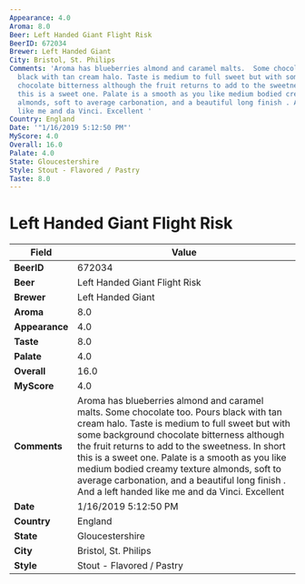 ```yaml
---
Appearance: 4.0
Aroma: 8.0
Beer: Left Handed Giant Flight Risk
BeerID: 672034
Brewer: Left Handed Giant
City: Bristol, St. Philips
Comments: 'Aroma has blueberries almond and caramel malts.  Some chocolate too. Pours
  black with tan cream halo. Taste is medium to full sweet but with some background
  chocolate bitterness although the fruit returns to add to the sweetness. In short
  this is a sweet one. Palate is a smooth as you like medium bodied creamy texture
  almonds, soft to average carbonation, and a beautiful long finish . And a left handed
  like me and da Vinci. Excellent '
Country: England
Date: '"1/16/2019 5:12:50 PM"'
MyScore: 4.0
Overall: 16.0
Palate: 4.0
State: Gloucestershire
Style: Stout - Flavored / Pastry
Taste: 8.0
---
```


# Left Handed Giant Flight Risk

| Field         | Value |
|---------------|-------|
| **BeerID** | 672034 |
| **Beer** | Left Handed Giant Flight Risk |
| **Brewer** | Left Handed Giant |
| **Aroma** | 8.0 |
| **Appearance** | 4.0 |
| **Taste** | 8.0 |
| **Palate** | 4.0 |
| **Overall** | 16.0 |
| **MyScore** | 4.0 |
| **Comments** | Aroma has blueberries almond and caramel malts.  Some chocolate too. Pours black with tan cream halo. Taste is medium to full sweet but with some background chocolate bitterness although the fruit returns to add to the sweetness. In short this is a sweet one. Palate is a smooth as you like medium bodied creamy texture almonds, soft to average carbonation, and a beautiful long finish . And a left handed like me and da Vinci. Excellent  |
| **Date** | 1/16/2019 5:12:50 PM |
| **Country** | England |
| **State** | Gloucestershire |
| **City** | Bristol, St. Philips |
| **Style** | Stout - Flavored / Pastry |
